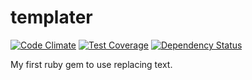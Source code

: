 templater
=========

[![Code Climate](https://codeclimate.com/github/torokmark/templater/badges/gpa.svg)](https://codeclimate.com/github/torokmark/templater)
[![Test Coverage](https://codeclimate.com/github/torokmark/templater/badges/coverage.svg)](https://codeclimate.com/github/torokmark/templater)
[![Dependency Status](https://gemnasium.com/torokmark/templater.svg)](https://gemnasium.com/torokmark/templater)

My first ruby gem to use replacing text.
